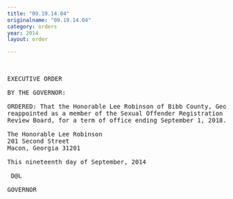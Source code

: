 ```yaml
---
title: "09.19.14.04"
originalname: "09.19.14.04"
category: orders
year: 2014
layout: order

---
```

<pre>
 

EXECUTIVE ORDER

BY THE GOVERNOR:

ORDERED: That the Honorable Lee Robinson of Bibb County, Georgia, is
reappointed as a member of the Sexual Offender Registration
Review Board, for a term of office ending September 1, 2018.

The Honorable Lee Robinson
201 Second Street
Macon, Georgia 31201

This nineteenth day of September, 2014

 D@L

GOVERNOR

</pre>
